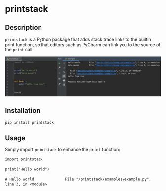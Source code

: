 # printstack

## Description

`printstack` is a Python package that adds stack trace links to the builtin print function, so that editors such as PyCharm can link you to the source of the `print` call.

![](examples/example.png?raw=true)

## Installation

    pip install printstack

## Usage

Simply import `printstack` to enhance the `print` function:

    import printstack

    print("Hello world")
    
    # Hello world              File "/printstack/examples/example.py", line 3, in <module>
